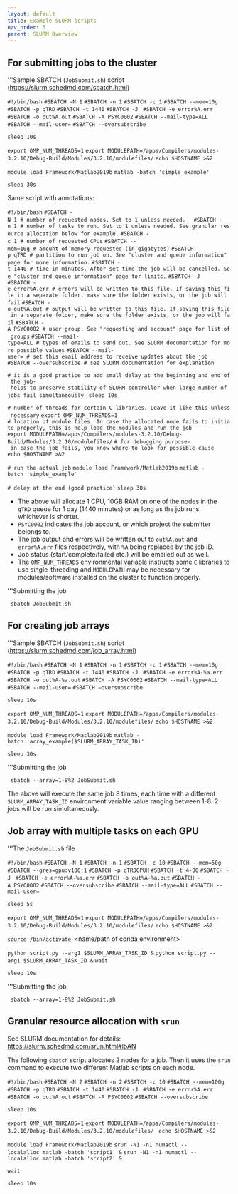 ```yaml
---
layout: default
title: Example SLURM scripts
nav_order: 5
parent: SLURM Overview
---
```

## For submitting jobs to the cluster

'''Sample SBATCH (`JobSubmit.sh`) script
(https://slurm.schedmd.com/sbatch.html)

`#!/bin/bash`
`#SBATCH -N 1`
`#SBATCH -n 1`
`#SBATCH -c 1`
`#SBATCH --mem=10g`
`#SBATCH -p qTRD`
`#SBATCH -t 1440`
`#SBATCH -J `<job name>
`#SBATCH -e error%A.err`
`#SBATCH -o out%A.out`
`#SBATCH -A PSYC0002`
`#SBATCH --mail-type=ALL`
`#SBATCH --mail-user=`<email address>
`#SBATCH --oversubscribe`

`sleep 10s`

`export OMP_NUM_THREADS=1`
`export MODULEPATH=/apps/Compilers/modules-3.2.10/Debug-Build/Modules/3.2.10/modulefiles/`
`echo $HOSTNAME >&2`

`module load Framework/Matlab2019b`
`matlab -batch 'simple_example'`

`sleep 30s`

Same script with annotations:

`#!/bin/bash`
`#SBATCH -N 1 # number of requested nodes. Set to 1 unless needed.  `
`#SBATCH -n 1 # number of tasks to run. Set to 1 unless needed. See granular resource allocation below for example.`
`#SBATCH -c 1 # number of requested CPUs`
`#SBATCH --mem=10g # amount of memory requested (in gigabytes)`
`#SBATCH -p qTRD # partition to run job on. See "cluster and queue information" page for more information.`
`#SBATCH -t 1440 # time in minutes. After set time the job will be cancelled. See "cluster and queue information" page for limits.`
`#SBATCH -J `<job name>
`#SBATCH -e error%A.err # errors will be written to this file. If saving this file in a separate folder, make sure the folder exists, or the job will fail`
`#SBATCH -o out%A.out # output will be written to this file. If saving this file in a separate folder, make sure the folder exists, or the job will fail`
`#SBATCH -A PSYC0002 # user group. See "requesting and account" page for list of groups`
`#SBATCH --mail-type=ALL # types of emails to send out. See SLURM documentation for more possible values`
`#SBATCH --mail-user=`<email address>` # set this email address to receive updates about the job`
`#SBATCH --oversubscribe # see SLURM documentation for explanation`

`# it is a good practice to add small delay at the beginning and end of the job- helps to preserve stability of SLURM controller when large number of jobs fail simultaneously `
`sleep 10s`

`# number of threads for certain C libraries. Leave it like this unless necessary`
`export OMP_NUM_THREADS=1`
`# location of module files. In case the allocated node fails to initiate properly, this is help load the modules and run the job`
`export MODULEPATH=/apps/Compilers/modules-3.2.10/Debug-Build/Modules/3.2.10/modulefiles/`
`# for debugging purpose- in case the job fails, you know where to look for possible cause`
`echo $HOSTNAME >&2`

`# run the actual job`
`module load Framework/Matlab2019b`
`matlab -batch 'simple_example'`

`# delay at the end (good practice)`
`sleep 30s`

-   The above will allocate 1 CPU, 10GB RAM on one of the nodes in the
    `qTRD` queue for 1 day (1440 minutes) or as long as the job runs,
    whichever is shorter.
-   `PSYC0002` indicates the job account, or which project the submitter
    belongs to.
-   The job output and errors will be written out to `out%A.out` and
    `error%A.err` files respectively, with `%A` being replaced by the
    job ID.
-   Job status (start/complete/failed etc.) will be emailed out as well.
-   The `OMP_NUM_THREADS` environmental variable instructs some `C`
    libraries to use single-threading and `MODULEPATH` may be necessary
    for modules/software installed on the cluster to function properly.

'''Submitting the job

` sbatch JobSubmit.sh`

## For creating job arrays

'''Sample SBATCH (`JobSubmit.sh`) script
(https://slurm.schedmd.com/job_array.html)

`#!/bin/bash`
`#SBATCH -N 1`
`#SBATCH -n 1`
`#SBATCH -c 1`
`#SBATCH --mem=10g`
`#SBATCH -p qTRD`
`#SBATCH -t 1440`
`#SBATCH -J `<job name>
`#SBATCH -e error%A-%a.err`
`#SBATCH -o out%A-%a.out`
`#SBATCH -A PSYC0002`
`#SBATCH --mail-type=ALL`
`#SBATCH --mail-user=`<email address>
`#SBATCH –oversubscribe`

`sleep 10s`

`export OMP_NUM_THREADS=1`
`export MODULEPATH=/apps/Compilers/modules-3.2.10/Debug-Build/Modules/3.2.10/modulefiles/`
`echo $HOSTNAME >&2`

`module load Framework/Matlab2019b`
`matlab -batch 'array_example($SLURM_ARRAY_TASK_ID)'`

`sleep 30s`

'''Submitting the job

` sbatch --array=1-8%2 JobSubmit.sh`

The above will execute the same job 8 times, each time with a different
`SLURM_ARRAY_TASK_ID` environment variable value ranging between 1-8. 2
jobs will be run simultaneously.

## Job array with multiple tasks on each GPU

'''The `JobSubmit.sh` file

`#!/bin/bash`
`#SBATCH -N 1`
`#SBATCH -n 1`
`#SBATCH -c 10`
`#SBATCH --mem=50g`
`#SBATCH --gres=gpu:v100:1`
`#SBATCH -p qTRDGPUH`
`#SBATCH -t 4-00`
`#SBATCH -J `<job name>
`#SBATCH -e error%A-%a.err`
`#SBATCH -o out%A-%a.out`
`#SBATCH -A PSYC0002`
`#SBATCH --oversubscribe`
`#SBATCH --mail-type=ALL`
`#SBATCH --mail-user=`<email address>

`sleep 5s`

`export OMP_NUM_THREADS=1`
`export MODULEPATH=/apps/Compilers/modules-3.2.10/Debug-Build/Modules/3.2.10/modulefiles/`
`echo $HOSTNAME >&2`

`source `<path to conda installation>`/bin/activate `<name/path of conda environment>

`python script.py --arg1 $SLURM_ARRAY_TASK_ID &`
`python script.py --arg1 $SLURM_ARRAY_TASK_ID &`
`wait`

`sleep 10s`

'''Submitting the job

` sbatch --array=1-8%2 JobSubmit.sh`

## Granular resource allocation with `srun`

See SLURM documentation for details:
<https://slurm.schedmd.com/srun.html#lbAN>

The following `sbatch` script allocates 2 nodes for a job. Then it uses
the `srun` command to execute two different Matlab scripts on each node.

`#!/bin/bash`
`#SBATCH -N 2`
`#SBATCH -n 2`
`#SBATCH -c 10`
`#SBATCH --mem=100g`
`#SBATCH -p qTRD`
`#SBATCH -t 1440`
`#SBATCH -J `<campusID>
`#SBATCH -e error%A.err`
`#SBATCH -o out%A.out`
`#SBATCH -A PSYC0002`
`#SBATCH --oversubscribe`

`sleep 10s`

`export OMP_NUM_THREADS=1`
`export MODULEPATH=/apps/Compilers/modules-3.2.10/Debug-Build/Modules/3.2.10/modulefiles/ `
`echo $HOSTNAME >&2 `

`module load Framework/Matlab2019b`
`srun -N1 -n1 numactl --localalloc matlab -batch 'script1' &`
`srun -N1 -n1 numactl --localalloc matlab -batch 'script2' &`

`wait`

`sleep 10s`